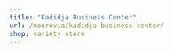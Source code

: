 ```yaml
---
title: "Kadidja Business Center"
url: /monrovia/kadidja-business-center/
shop: variety store
---
```

